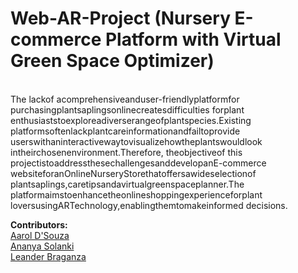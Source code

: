 # Web-AR-Project (Nursery E-commerce Platform with Virtual Green Space Optimizer)
<br>The lackof acomprehensiveanduser-friendlyplatformfor
 purchasingplantsaplingsonlinecreatesdifficulties forplant
 enthusiaststoexploreadiverserangeofplantspecies.Existing
 platformsoftenlackplantcareinformationandfailtoprovide
 userswithaninteractivewaytovisualizehowtheplantswouldlook
 intheirchosenenvironment.Therefore, theobjectiveof this
 projectistoaddressthesechallengesanddevelopanE-commerce
 websiteforanOnlineNurseryStorethatoffersawideselectionof
 plantsaplings,caretipsandavirtualgreenspaceplanner.The
 platformaimstoenhancetheonlineshoppingexperienceforplant
 loversusingARTechnology,enablingthemtomakeinformed
 decisions.<br>

**Contributors:** <br>[Aarol D'Souza](https://github.com/AarDG10) <br> [Ananya Solanki](https://github.com/ananyasolanki1)
<br> [Leander Braganza](https://github.com/Leebro10) <br>
